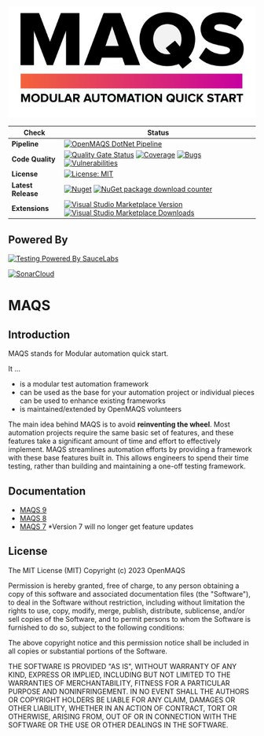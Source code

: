 ![MAQS Logo](https://github.com/OpenMAQS/openmaqs-dotnet/blob/main/docs/resources/maqsfull.png?raw=true)

| Check | Status                                                                                                                                                                                                                               |
|-------|--------------------------------------------------------------------------------------------------------------------------------------------------------------------------------------------------------------------------------------|
|**Pipeline**| [![OpenMAQS DotNet Pipeline](https://img.shields.io/github/workflow/status/OpenMAQS/maqs-dotnet/Build?event=schedule&logo=github)](https://github.com/OpenMAQS/openmaqs-dotnet/actions/workflows/build.yml)                     |
|**Code Quality**| [![Quality Gate Status](https://sonarcloud.io/api/project_badges/measure?project=OpenMAQS_openmaqs-dotnet&metric=alert_status)](https://sonarcloud.io/summary/new_code?id=OpenMAQS_openmaqs-dotnet) [![Coverage](https://sonarcloud.io/api/project_badges/measure?project=OpenMAQS_openmaqs-dotnet&metric=coverage)](https://sonarcloud.io/dashboard?id=OpenMAQS_openmaqs-dotnet) [![Bugs](https://sonarcloud.io/api/project_badges/measure?project=OpenMAQS_openmaqs-dotnet&metric=bugs)](https://sonarcloud.io/dashboard?id=OpenMAQS_openmaqs-dotnet) [![Vulnerabilities](https://sonarcloud.io/api/project_badges/measure?project=OpenMAQS_openmaqs-dotnet&metric=vulnerabilities)](https://sonarcloud.io/dashboard?id=OpenMAQS_openmaqs-dotnet)  |
|**License**| [![License: MIT](https://img.shields.io/badge/License-MIT-green.svg)](https://raw.githubusercontent.com/OpenMAQS/maqs-dotnet/main/LICENSE)                                                                                 |
|**Latest Release**| [![Nuget](https://img.shields.io/nuget/v/OpenMAQS.Maqs.svg?label=Main%20Nuget%20Package)](https://www.nuget.org/packages/OpenMAQS.Maqs/) [![NuGet package download counter](https://img.shields.io/badge/dynamic/xml?color=green&label=All%20Package%20Downloads&query=%2F%2Fdiv%5B%40class%3D%22statistic%22%5D%5B2%5D%2F%2F%2A%5B%40class%3D%22value%22%5D&url=https%3A%2F%2Fwww.nuget.org%2Fprofiles%2FOpenMAQS)](https://www.nuget.org/packages/OpenMAQS.Maqs/)                                             |
| **Extensions**| [![Visual Studio Marketplace Version](https://img.shields.io/visual-studio-marketplace/v/vs-publisher-1465771.MAQSOpenFramework.svg?label=Visual%20Studio%20Extension)](https://marketplace.visualstudio.com/items?itemName=vs-publisher-1465771.MAQSOpenFramework) [![Visual Studio Marketplace Downloads](https://img.shields.io/visual-studio-marketplace/d/vs-publisher-1465771.MAQSOpenFramework?label=Extension%20Downloads)](https://marketplace.visualstudio.com/items?itemName=vs-publisher-1465771.MAQSOpenFramework)                 |

## Powered By

[![Testing Powered By SauceLabs](https://opensource.saucelabs.com/images/opensauce/powered-by-saucelabs-badge-white.png?sanitize=true "Testing Powered By SauceLabs")](https://saucelabs.com)

[![SonarCloud](https://sonarcloud.io/images/project_badges/sonarcloud-white.svg)](https://sonarcloud.io/dashboard?id=OpenMAQS_openmaqs-dotnet)



# MAQS

## Introduction

MAQS stands for Modular automation quick start.

It …

-	is a modular test automation framework 
-	can be used as the base for your automation project or individual pieces can be used to enhance existing frameworks 
-	is maintained/extended by OpenMAQS volunteers

The main idea behind MAQS is to avoid **reinventing the wheel**. Most automation projects require the same basic set of features, and these features take a significant amount of time and effort to effectively implement.  MAQS streamlines automation efforts by providing a framework with these base features built in. This allows engineers to spend their time testing, rather than building and maintaining a one-off testing framework.


## Documentation

- [MAQS 9](https://openmaqs.github.io/openmaqs-dotnet/#/MAQS_9/Introduction)
- [MAQS 8](https://openmaqs.github.io/maqs-dotnet/#/MAQS_8/Introduction)
- [MAQS 7](https://magenic.github.io/MAQS/#/MAQS_7/Introduction) 
  *Version 7 will no longer get feature updates


## License

The MIT License (MIT)
Copyright (c) 2023 OpenMAQS

Permission is hereby granted, free of charge, to any person obtaining a copy of this software and associated documentation files (the "Software"), to deal in the Software without restriction, including without limitation the rights to use, copy, modify, merge, publish, distribute, sublicense, and/or sell copies of the Software, and to permit persons to whom the Software is furnished to do so, subject to the following conditions:

The above copyright notice and this permission notice shall be included in all copies or substantial portions of the Software.

THE SOFTWARE IS PROVIDED "AS IS", WITHOUT WARRANTY OF ANY KIND, EXPRESS OR IMPLIED, INCLUDING BUT NOT LIMITED TO THE WARRANTIES OF MERCHANTABILITY, FITNESS FOR A PARTICULAR PURPOSE AND NONINFRINGEMENT. IN NO EVENT SHALL THE AUTHORS OR COPYRIGHT HOLDERS BE LIABLE FOR ANY CLAIM, DAMAGES OR OTHER LIABILITY, WHETHER IN AN ACTION OF CONTRACT, TORT OR OTHERWISE, ARISING FROM, OUT OF OR IN CONNECTION WITH THE SOFTWARE OR THE USE OR OTHER DEALINGS IN THE SOFTWARE.
